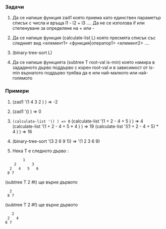 ### Задачи

1) Да се напише функция zad1 която приема като единствен параметър списък с числа и връща l1 - l2 + l3 ....  Да не се използва if или степенуване за определяне на + или -

2) Да се напише функция (calculate-list L) която пресмята списък със следният вид <елемент1> <функция|оператор1> <елемент2>  ....

3) (binary-tree-sort L)

4) Да се напише функцията (subtree T root-val is-min) която намира в зададеното дърво поддърво с корен root-val и в зависимост от is-min върнатото поддърво трябва да е или най-малкото или най-голямото



### Примери

1) (zad1 '(1 4 3 2 ) ) => -2
1) (zad1 '() ) => 0

2) `(calculate-list '() ) => 0`
   (calculate-list '(1 + 2 - 4 + 5 ) ) => 4
   (calculate-list '(1 + 2 - 4 + 5 * 4 ) ) => 19
   (calculate-list '((1 + 2 - 4 + 5) * 4 ) ) => 16

3) (binary-tree-sort '(3 2 6 9 1)) => '(1 2 3 6 9)

4) Нека Т e следното дърво :
```
		1
	2		3
  2	  4	  5	  6
 8 7
```
 (subtree T 2 #t) ще върне дървото
```
  2
 8 7
```

 (subtree T 2 #f) ще върне дървото
 ```
 	2
  2	  4
 8 7
```